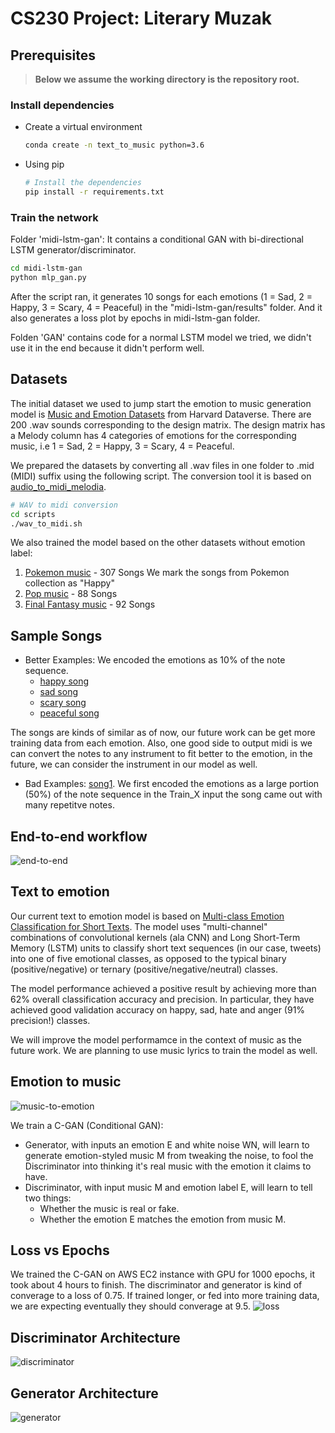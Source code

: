 # CS230 Project: Literary Muzak

## Prerequisites

> __Below we assume the working directory is the repository root.__

### Install dependencies

- Create a virtual environment

  ```sh
  conda create -n text_to_music python=3.6
  ```

- Using pip

  ```sh
  # Install the dependencies
  pip install -r requirements.txt
  ```
  
### Train the network
Folder 'midi-lstm-gan': It contains a conditional GAN with bi-directional LSTM generator/discriminator.

  ```sh
  cd midi-lstm-gan
  python mlp_gan.py
  ```
  After the script ran, it generates 10 songs for each emotions (1 = Sad, 2 = Happy, 3 = Scary, 4 = Peaceful) in the "midi-lstm-gan/results" folder. And it also generates a loss plot by epochs in midi-lstm-gan folder.
  
Folden 'GAN' contains code for a normal LSTM model we tried, we didn't use it in the end because it didn't perform well.


## Datasets

The initial dataset we used to jump start the emotion to music generation model is [Music and Emotion Datasets](https://doi.org/10.7910/DVN/IFOBRN) from Harvard Dataverse. There are 200 .wav sounds corresponding to the design matrix. The design matrix has a Melody column has 4 categories of emotions for the corresponding music, i.e 1 = Sad, 2 = Happy, 3 = Scary, 4 = Peaceful.

We prepared the datasets by converting all .wav files in one folder to .mid (MIDI) suffix using the following script. The conversion tool it is based on [audio_to_midi_melodia](https://github.com/justinsalamon/audio_to_midi_melodia).  

  ```sh
  # WAV to midi conversion
  cd scripts
  ./wav_to_midi.sh
  ```
  
We also trained the model based on the other datasets without emotion label:
1) [Pokemon music](https://github.com/corynguyen19/midi-lstm-gan/tree/master/Pokemon%20MIDIs) - 307 Songs
   We mark the songs from Pokemon collection as "Happy" 
2) [Pop music](https://github.com/burliEnterprises/tensorflow-music-generator/tree/master/Pop_Music_Midi) - 88 Songs
3) [Final Fantasy music](https://github.com/Skuldur/Classical-Piano-Composer/tree/master/midi_songs) - 92 Songs
 
## Sample Songs

* Better Examples:
  We encoded the emotions as 10% of the note sequence. 
  * [happy song](https://onlinesequencer.net/1302166)
  * [sad song](https://onlinesequencer.net/1302165)
  * [scary song](https://onlinesequencer.net/1302163)
  * [peaceful song](https://onlinesequencer.net/1302167)
 
The songs are kinds of similar as of now, our future work can be get more training data from each emotion.
Also, one good side to output midi is we can convert the notes to any instrument to fit better to the emotion, in the future, we can consider the instrument in our model as well.

* Bad Examples: [song1](https://onlinesequencer.net/import2/854172a939744584b7cdf073df60ea63?title=gan_final_3.mid). 
  We first encoded the emotions as a large portion (50%) of the note sequence in the Train_X input the song came out with many repetitve notes.

## End-to-end workflow

![end-to-end](./graphs/end_to_end_model.png)

## Text to emotion

Our current text to emotion model is based on [Multi-class Emotion Classification for Short Texts](https://github.com/tlkh/text-emotion-classification). The model uses "multi-channel" combinations of convolutional kernels (ala CNN) and Long Short-Term Memory (LSTM) units to classify short text sequences (in our case, tweets) into one of five emotional classes, as opposed to the typical binary (positive/negative) or ternary (positive/negative/neutral) classes. 

The model performance achieved a positive result by achieving more than 62% overall classification accuracy and precision. In particular, they have achieved good validation accuracy on happy, sad, hate and anger (91% precision!) classes.

We will improve the model performamce in the context of music as the future work. We are planning to use music lyrics to train the model as well.

## Emotion to music 

![music-to-emotion](./graphs/emotion_to_music.svg)

We train a C-GAN (Conditional GAN):
- Generator, with inputs an emotion E and white noise WN, will learn to generate emotion-styled music M from tweaking the noise, to fool the Discriminator into thinking it's real music with the emotion it claims to have.
- Discriminator, with input music M and emotion label E, will learn to tell two things:
  - Whether the music is real or fake.
  - Whether the emotion E matches the emotion from music M.
  
## Loss vs Epochs
We trained the C-GAN on AWS EC2 instance with GPU for 1000 epochs, it took about 4 hours to finish. The discriminator and generator is kind of converage to a loss of 0.75. If trained longer, or fed into more training data, we are expecting eventually they should converage at 9.5.
![loss](./midi-lstm-gan/GAN_Loss_per_Epoch_final_1000_epochs.png)

## Discriminator Architecture
![discriminator](./midi-lstm-gan/discriminator_plot.png)

## Generator Architecture
![generator](./midi-lstm-gan/generator_plot.png)


